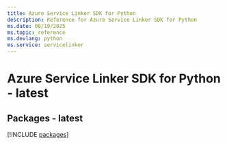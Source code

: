 ```yaml
---
title: Azure Service Linker SDK for Python
description: Reference for Azure Service Linker SDK for Python
ms.date: 08/19/2025
ms.topic: reference
ms.devlang: python
ms.service: servicelinker
---
```

# Azure Service Linker SDK for Python - latest
## Packages - latest
[!INCLUDE [packages](service-linker-index.md)]